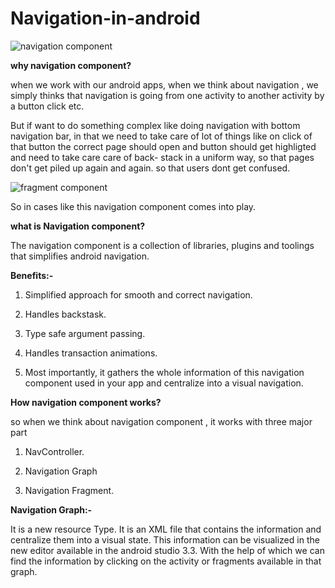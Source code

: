 # Navigation-in-android

![navigation component](https://github.com/Vijaya9418/Navigation-in-android/assets/56352158/4411f755-7fef-4761-a288-273aa9686edf)


**why navigation component?**

when we work with our android apps, when we think about navigation , we simply thinks that navigation is going from one activity to another activity by a button click etc. 

But if want to do something complex like doing navigation with bottom navigation bar, in that we need to take care of lot of things like on click of that button the correct page should open and button should get highligted and need to take care care of back- stack in a uniform way, so that pages don't get piled up again and again. so that users dont get confused. 

![fragment component](https://github.com/Vijaya9418/Navigation-in-android/assets/56352158/f9e42553-2b39-49a1-9f0f-82dd92f50989)

So in cases like this navigation component comes into play.

**what is Navigation component?**

The navigation component is a collection of libraries, plugins and toolings that simplifies android navigation.

**Benefits:-**

1. Simplified approach for smooth and correct navigation.

2. Handles backstask.

3. Type safe argument passing.

4. Handles transaction animations.

5. Most importantly, it gathers the whole information of this navigation component used in your app and centralize into a visual navigation.


**How navigation component works?**

so when we think about navigation component , it works with three major part

1. NavController.
  
2. Navigation Graph

3. Navigation Fragment.


**Navigation Graph:-**

It is a new resource Type. It is an XML file that contains the information and centralize them into a visual state. This information can be visualized in the new editor available in the android studio 3.3. With the help of which we can find the information by clicking on the activity or fragments available in that graph.

